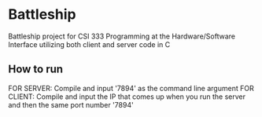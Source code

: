 # Battleship
Battleship project for CSI 333 Programming at the Hardware/Software Interface utilizing both client and server code in C

## How to run
FOR SERVER: Compile and input '7894' as the command line argument
FOR CLIENT: Compile and input the IP that comes up when you run the server and then the same port number '7894'

